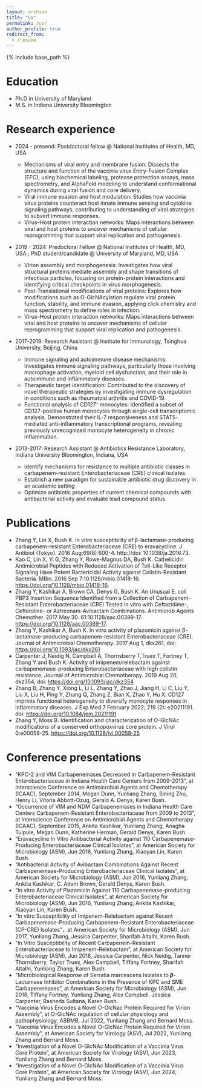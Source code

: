 ```yaml
---
layout: archive
title: "CV"
permalink: /cv/
author_profile: true
redirect_from:
  - /resume
---
```


{% include base_path %}

Education
======
* Ph.D in University of Maryland
* M.S. in Indiana University Bloomington


Research experience
======
* 2024 - presend: Postdoctoral fellow @ National Institutes of Health, MD, USA
  * Mechanisms of viral entry and membrane fusion: Dissects the structure and function of the vaccinia virus Entry-Fusion Complex (EFC), using biochemical labeling, protease protection assays, mass spectrometry, and AlphaFold modeling to understand conformational dynamics during viral fusion and core delivery.
  * Viral immune evasion and host modulation: Studies how vaccinia virus proteins counteract host innate immune sensing and cytokine signaling pathways, contributing to understanding of viral strategies to subvert immune responses.
  * Virus–Host protein interaction networks: Maps interactions between viral and host proteins to uncover mechanisms of cellular reprogramming that support viral replication and pathogenesis.

* 2019 - 2024: Predoctoral Fellow @ National Institutes of Health, MD, USA ; PhD student/candidate @ University of Maryland, MD, USA
  * Virion assembly and morphogenesis: Investigates how viral structural proteins mediate assembly and shape transitions of infectious particles, focusing on protein-protein interactions and identifying critical checkpoints in virus morphogenesis.
  * Post-Translational modifications of viral proteins: Explores how modifications such as O-GlcNAcylation regulate viral protein function, stability, and immune evasion, applying click chemistry and mass spectrometry to define roles in infection.
  * Virus–Host protein interaction networks: Maps interactions between viral and host proteins to uncover mechanisms of cellular reprogramming that support viral replication and pathogenesis.

* 2017-2019: Research Assistant @ Institute for Immunology, Tsinghua University, Beijing, China
  * Immune signaling and autoimmune disease mechanisms: Investigates immune signaling pathways, particularly those involving macrophage activation, myeloid cell dysfunction, and their role in autoimmune and inflammatory diseases.
  * Therapeutic target identification: Contributed to the discovery of novel therapeutic strategies by investigating immune dysregulation in conditions such as rheumatoid arthritis and COVID-19.
  * Functional analysis of CD127⁺ monocytes: Identified a subset of CD127-positive human monocytes through single-cell transcriptomic analysis. Demonstrated their IL-7 responsiveness and STAT5-mediated anti-inflammatory transcriptional programs, revealing previously unrecognized monocyte heterogeneity in chronic inflammation.

* 2013-2017: Research Assistant @ Antibiotics Resistance Laboratory, Indiana University Bloomington, Indiana, USA
  *	Identify mechanisms for resistance to multiple antibiotic classes in carbapenem-resistant Enterobacteriaceae (CRE) clinical isolates.
  *	Establish a new paradigm for sustainable antibiotic drug discovery in an academic setting
  *	Optimize antibiotic properties of current chemical compounds with antibacterial activity and evaluate lead compound status.


Publications
======
* Zhang Y, Lin X, Bush K. In vitro susceptibility of β-lactamase-producing carbapenem-resistant Enterobacteriaceae (CRE) to eravacycline. J Antibiot (Tokyo). 2016 Aug;69(8):600-4. http://doi: 10.1038/ja.2016.73.
* Kao C, Lin X, Yi G, Zhang Y, Rowe-Magnus DA, Bush K. Cathelicidin Antimicrobial Peptides with Reduced Activation of Toll-Like Receptor Signaling Have Potent Bactericidal Activity against Colistin-Resistant Bacteria. MBio. 2016 Sep 7:10.1128/mbio.01418-16. https://doi.org/10.1128/mbio.01418-16.
* Zhang Y, Kashikar A, Brown CA, Denys G, Bush K. An Unusual E. coli PBP3 Insertion Sequence Identified from a Collection of Carbapenem-Resistant Enterobacteriaceae (CRE) Tested in vitro with Ceftazidime-, Ceftaroline- or Aztreonam-Avibactam Combinations. Antimicrob Agents Chemother. 2017 May 30. 61:10.1128/aac.00389-17. https://doi.org/10.1128/aac.00389-17.
* Zhang Y, Kashikar A, Bush K. In vitro activity of plazomicin against β-lactamase-producing carbapenem-resistant Enterobacteriaceae (CRE). Journal of Antimicrobial Chemotherapy. 2017 Aug 1, dkx261, doi: https://doi.org/10.1093/jac/dkx261
* Carpenter J, Neidig N, Campbell A, Thornsberry T,Truex T, Fortney T, Zhang Y and Bush K. Activity of imipenem/relebactam against carbapenemase-producing Enterobacteriaceae with high colistin resistance. Journal of Antimicrobial Chemotherapy. 2019 Aug 20, dkz354, doi: https://doi.org/10.1093/jac/dkz354
* Zhang B, Zhang Y, Xiong L, Li L, Zhang Y, Zhao J, Jiang H, Li C, Liu Y, Liu X, Liu H, Ping Y, Zhang Q, Zhang Z, Bian X, Zhao Y, Hu X. CD127 imprints functional heterogeneity to diversify monocyte responses in inflammatory diseases. J Exp Med 7 February 2022; 219 (2): e20211191. doi: https://doi.org/10.1084/jem.20211191
* Zhang Y, Moss B. Identification and characterization of O-GlcNAc modifications of a conserved orthopoxvirus core protein. J Virol 0:e00058-25.
https://doi.org/10.1128/jvi.00058-25

Conference presentations
======
* “KPC-2 and VIM Carbapenemases Decreased in Carbapenem-Resistant Enterobacteriaceae in Indiana Health Care Centers from 2009-2013”, at Interscience Conference on Antimicrobial Agents and Chemotherapy (ICAAC), September 2014, Megan Dunn, Yunliang Zhang, Sining Zhu, Henry Li, Vitoria Abbott-Ozug, Gerald A. Denys, Karen Bush. 
* “Occurrence of VIM and NDM Carbapenemases in Indiana Health Care Centers Carbapenem-Resistant Enterobacteriaceae from 2009 to 2013”, at Interscience Conference on   Antimicrobial Agents and Chemotherapy (ICAAC), September 2015, Ankita Kashikar, Yunliang Zhang, Anagha Tulpule, Megan Dunn, Katherine Herman, Gerald Denys, Karen Bush.
* “Eravacycline In Vitro Antibacterial Activity against 110 Carbapenemase-Producing Enterobacteriaceae Clinical Isolates”, at American Society for Microbiology (ASM), Jun 2016, Yunliang Zhang, Xiaoyan Lin, Karen Bush.
* “Antibacterial Activity of Avibactam Combinations Against Recent Carbapenemase-Producing Enterobacteriaceae Clinical Isolates”, at American Society for Microbiology (ASM), Jun 2016, Yunliang Zhang, Ankita Kashikar, C. Adam Brown, Gerald Denys, Karen Bush.
* “In vitro Activity of Plazomicin Against 110 Carbapenemase-producing Enterobacteriaceae Clinical Isolates”, at American Society for Microbiology (ASM), Jun 2016, Yunliang Zhang, Ankita Kashikar, Xiaoyan Lin, Karen Bush. 
* “In vitro Susceptibility of Imipenem-Relebactam against Recent Carbapenemase-Producing
Carbapenem-Resistant Enterobacteriaceae (CP-CRE) Isolates”，at American Society for Microbiology (ASM), Jun 2017, Yunliang Zhang, Jessica Carpenter, Sharifah Altalhi, Karen Bush.
* “In Vitro Susceptibility of Recent Carbapenem-Resistant Enterobacteriaceae to Imipenem-Relebactam”, at American Society for Microbiology (ASM), Jun 2018, Jessica Carpenter, Nick Neidig, Tanner Thornsberry, Taylor Truex, Alex Campbell, Tiffany Fortney, Sharifah Altalhi, Yunliang Zhang, Karen Bush.
* “Microbiological Response of Serratia marcescens Isolates to 𝜷-Lactamase Inhibitor Combinations in the Presence of KPC and SME Carbapenemases”, at American Society for Microbiology (ASM), Jun 2018, Tiffany Fortney, Yunliang Zhang, Alex Campbell. Jessica Carpenter, Rasheda Sultana, Karen Bush.
* “Vaccinia Virus Encodes a Novel O-GlcNac Protein Required for Virion Assembly”, at O-GlcNAc regulation of cellular physiology and pathophysiology, ASBMB, Jul 2022, Yunliang Zhang and Bernard Moss.
* “Vaccinia Virus Encodes a Novel O-GlcNac Protein Required for Virion Assembly”, at American Society for Virology (ASV), Jul 2022, Yunliang Zhang and Bernard Moss.
* “Investigation of a Novel O-GlcNAc Modification of a Vaccinia Virus Core Protein”, at American Society for Virology (ASV), Jun 2023, Yunliang Zhang and Bernard Moss.
* “Investigation of a Novel O-GlcNAc Modification of a Vaccinia Virus Core Protein”, at American Society for Virology (ASV), Jun 2024, Yunliang Zhang and Bernard Moss.

